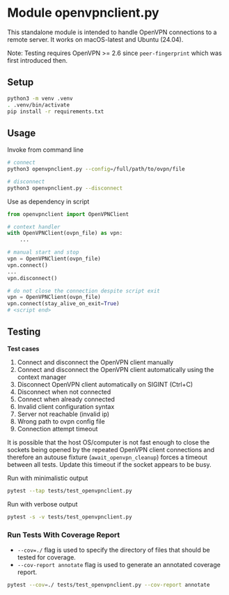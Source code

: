 # Module openvpnclient.py
This standalone module is intended to handle OpenVPN connections to a remote
server. It works on macOS-latest and Ubuntu (24.04).

Note: Testing requires OpenVPN >= 2.6 since `peer-fingerprint` which was
first introduced then.

## Setup
```bash
python3 -m venv .venv
. .venv/bin/activate
pip install -r requirements.txt
```

## Usage
Invoke from command line
```bash
# connect
python3 openvpnclient.py --config=/full/path/to/ovpn/file

# disconnect
python3 openvpnclient.py --disconnect
```

Use as dependency in script
```python
from openvpnclient import OpenVPNClient

# context handler
with OpenVPNClient(ovpn_file) as vpn:
    ...

# manual start and stop
vpn = OpenVPNClient(ovpn_file)
vpn.connect()
...
vpn.disconnect()

# do not close the connection despite script exit
vpn = OpenVPNClient(ovpn_file)
vpn.connect(stay_alive_on_exit=True)
# <script end>
```

## Testing
**Test cases**
1. Connect and disconnect the OpenVPN client manually
2. Connect and disconnect the OpenVPN client automatically using the context manager
3. Disconnect OpenVPN client automatically on SIGINT (Ctrl+C)
4. Disconnect when not connected
5. Connect when already connected
6. Invalid client configuration syntax
7. Server not reachable (invalid ip)
8. Wrong path to ovpn config file
9. Connection attempt timeout

It is possible that the host OS/computer is not fast enough to close the sockets
being opened by the repeated OpenVPN client connections and therefore an autouse fixture (`await_openvpn_cleanup`) forces a timeout between all tests. Update this timeout if the socket
appears to be busy.

Run with minimalistic output
```bash
pytest --tap tests/test_openvpnclient.py
```

Run with verbose output
```bash
pytest -s -v tests/test_openvpnclient.py
```

### Run Tests With Coverage Report
- `--cov=./` flag is used to specify the directory of files that should be tested for coverage.
- `--cov-report annotate` flag is used to generate an annotated coverage report.

```bash
pytest --cov=./ tests/test_openvpnclient.py --cov-report annotate
```
